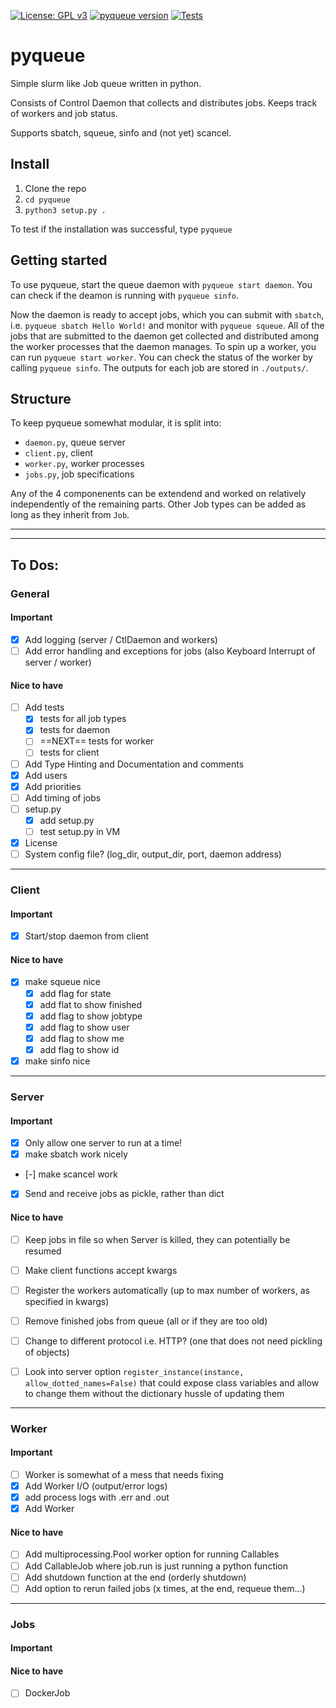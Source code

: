 [![License: GPL v3](https://img.shields.io/badge/License-GPLv3-blue.svg)](https://www.gnu.org/licenses/gpl-3.0)
[![pyqueue version](https://img.shields.io/badge/version-v0.01-blue.svg)](https://github.com/jnsbck/pyqueue)
[![Tests](https://github.com/jnsbck/pyqueue/workflows/Tests/badge.svg?branch=main)](https://github.com/jnsbck/pyqueue/actions)

# pyqueue

Simple slurm like Job queue written in python.

Consists of Control Daemon that collects and distributes jobs. Keeps track of workers and job status.

Supports sbatch, squeue, sinfo and (not yet) scancel.


## Install
1. Clone the repo
2. `cd pyqueue`
3. `python3 setup.py .`

To test if the installation was successful, type `pyqueue`

## Getting started
To use pyqueue, start the queue daemon with `pyqueue start daemon`. You can check if the deamon is running with `pyqueue sinfo`.

Now the daemon is ready to accept jobs, which you can submit with `sbatch`, i.e. `pyqueue sbatch Hello World!` and monitor with `pyqueue squeue`. All of the jobs that are submitted to the daemon get collected and distributed among the worker processes that the daemon manages. To spin up a worker, you can run `pyqueue start worker`. You can check the status of the worker by calling `pyqueue sinfo`. The outputs for each job are stored in `./outputs/`.

## Structure
To keep pyqueue somewhat modular, it is split into:
- `daemon.py`, queue server
- `client.py`, client
- `worker.py`, worker processes
- `jobs.py`, job specifications

Any of the 4 componenents can be extendend and worked on relatively independently of the remaining parts. Other Job types can be added as long as they inherit from `Job`.

---
---
## To Dos:
### General
#### Important
- [x] Add logging (server / CtlDaemon and workers)
- [ ] Add error handling and exceptions for jobs (also Keyboard Interrupt of server / worker)

#### Nice to have
- [ ] Add tests
    - [x] tests for all job types
    - [x] tests for daemon
    - [ ] ==NEXT== tests for worker
    - [ ] tests for client
- [ ] Add Type Hinting and Documentation and comments
- [x] Add users
- [x] Add priorities
- [ ] Add timing of jobs
- [ ] setup.py
    - [x] add setup.py
    - [ ] test setup.py in VM
- [x] License
- [ ] System config file? (log_dir, output_dir, port, daemon address)

---
### Client
#### Important
- [x] Start/stop daemon from client

#### Nice to have
- [x] make squeue nice
    - [x] add flag for state
    - [x] add flat to show finished
    - [x] add flag to show jobtype
    - [x] add flag to show user
    - [x] add flag to show me
    - [x] add flag to show id
- [x] make sinfo nice

---
### Server
#### Important
- [x] Only allow one server to run at a time!
- [x] make sbatch work nicely
- [-] make scancel work
- [x] Send and receive jobs as pickle, rather than dict

#### Nice to have
- [ ] Keep jobs in file so when Server is killed, they can potentially be resumed
- [ ] Make client functions accept kwargs
- [ ] Register the workers automatically (up to max number of workers, as specified in kwargs)
- [ ] Remove finished jobs from queue (all or if they are too old)
- [ ] Change to different protocol i.e. HTTP? (one that does not need pickling of objects)
- [ ] Look into server option `register_instance(instance, allow_dotted_names=False)` that could expose class variables and allow to change them without the dictionary hussle of updating them


---
### Worker
#### Important
- [ ] Worker is somewhat of a mess that needs fixing
- [x] Add Worker I/O (output/error logs)
- [x] add process logs with <pid>.err and <pid>.out
- [x] Add Worker

#### Nice to have
- [ ] Add multiprocessing.Pool worker option for running Callables
- [ ] Add CallableJob where job.run is just running a python function
- [ ] Add shutdown function at the end (orderly shutdown)
- [ ] Add option to rerun failed jobs (x times, at the end, requeue them...)

---
### Jobs
#### Important

#### Nice to have
- [ ] DockerJob